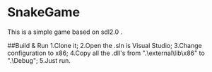 # SnakeGame
This is a simple game based on sdl2.0 .

##Build & Run
1.Clone it;
2.Open the .sln is Visual Studio;
3.Change configuration to x86;
4.Copy all the .dll's from ".\external\lib\x86" to ".\Debug\";
5.Just run.
